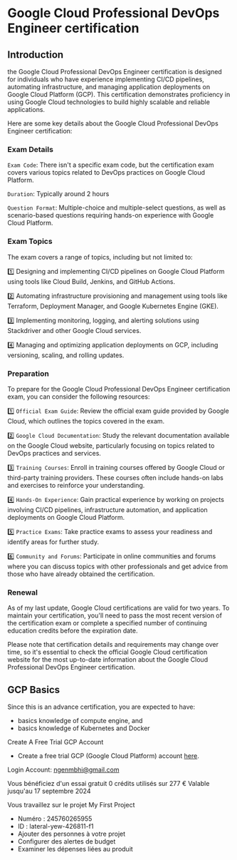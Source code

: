 # Google Cloud Professional DevOps Engineer certification

## Introduction

the Google Cloud Professional DevOps Engineer certification is designed for individuals who have experience implementing CI/CD pipelines, automating infrastructure, and managing application deployments on Google Cloud Platform (GCP). This certification demonstrates proficiency in using Google Cloud technologies to build highly scalable and reliable applications.

Here are some key details about the Google Cloud Professional DevOps Engineer certification:

### Exam Details

`Exam Code`: There isn't a specific exam code, but the certification exam covers various topics related to DevOps practices on Google Cloud Platform.

`Duration`: Typically around 2 hours

`Question Format`: Multiple-choice and multiple-select questions, as well as scenario-based questions requiring hands-on experience with Google Cloud Platform.

### Exam Topics
The exam covers a range of topics, including but not limited to:

:one: Designing and implementing CI/CD pipelines on Google Cloud Platform using tools like Cloud Build, Jenkins, and GitHub Actions.

:two: Automating infrastructure provisioning and management using tools like Terraform, Deployment Manager, and Google Kubernetes Engine (GKE).

:three: Implementing monitoring, logging, and alerting solutions using Stackdriver and other Google Cloud services.

:four: Managing and optimizing application deployments on GCP, including versioning, scaling, and rolling updates.

### Preparation
To prepare for the Google Cloud Professional DevOps Engineer certification exam, you can consider the following resources:

:one: `Official Exam Guide`: Review the official exam guide provided by Google Cloud, which outlines the topics covered in the exam.

:two: `Google Cloud Documentation`: Study the relevant documentation available on the Google Cloud website, particularly focusing on topics related to DevOps practices and services.

:three: `Training Courses`: Enroll in training courses offered by Google Cloud or third-party training providers. These courses often include hands-on labs and exercises to reinforce your understanding.

:four: `Hands-On Experience`: Gain practical experience by working on projects involving CI/CD pipelines, infrastructure automation, and application deployments on Google Cloud Platform.

:five: `Practice Exams`: Take practice exams to assess your readiness and identify areas for further study.

:six: `Community and Forums`: Participate in online communities and forums where you can discuss topics with other professionals and get advice from those who have already obtained the certification.

### Renewal
As of my last update, Google Cloud certifications are valid for two years. To maintain your certification, you'll need to pass the most recent version of the certification exam or complete a specified number of continuing education credits before the expiration date.

Please note that certification details and requirements may change over time, so it's essential to check the official Google Cloud certification website for the most up-to-date information about the Google Cloud Professional DevOps Engineer certification.

## GCP Basics 

Since this is an advance certification, you are expected to have:
- basics knowledge of compute engine, and
- basics knowledge of Kubernetes and Docker

Create A Free Trial GCP Account
- Create a free trial GCP (Google Cloud Platform) account [here](https://cloud.google.com/free).

Login Account: ngenmbhi@gmail.com

Vous bénéficiez d'un essai gratuit 0  crédits utilisés sur 277 € Valable jusqu'au 17 septembre 2024

Vous travaillez sur le projet My First Project
- Numéro : 245760265955
- ID : lateral-yew-426811-f1
- Ajouter des personnes à votre projet
- Configurer des alertes de budget
- Examiner les dépenses liées au produit

